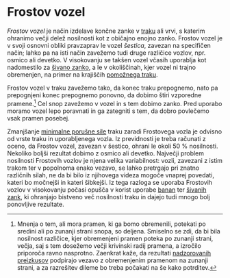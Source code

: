 # Frostov vozel

_Frostov vozel_ je način izdelave končne zanke v [traku](trak) ali vrvi, s katerim ohranimo večji delež nosilnosti kot z običajno enojno zanko. Frostov vozel je v svoji osnovni obliki pravzaprav le vozel _šestica_, zavezan na specifičen način; lahko pa na isti način zavežemo tudi druge različice vozlov, npr. osmico ali devetko. V visokovanju se takšen vozel včasih uporablja kot nadomestilo za [šivano zanko](sivana-zanka), a le v okoliščinah, kjer vozel ni trajno obremenjen, na primer na krajiščih [pomožnega traku](pomozni-trak).

Frostov vozel v traku zavežemo tako, da konec traku prepognemo, nato pa prepognjeni konec prepognemo ponovno, da dobimo štiri vzporedne pramene.[^1] Cel snop zavežemo v vozel in s tem dobimo zanko. Pred uporabo moramo vozel lepo poravnati in ga zategniti s tem, da dobro povlečemo vsak pramen posebej.

[^1]: Mnenja o tem, ali mora pramen, ki ga bomo obremenili, potekati po sredini ali po zunanji strani snopa, so deljena. Smiselno se zdi, da bi bila nosilnost različice, kjer obremenjeni pramen poteka po zunanji strani, večja, saj s tem dosežemo večji krivinski radij pramena, a izročilo priporoča ravno nasprotno. Zaenkrat kaže, da rezultati [nadzorovanih preizkusov](https://www.slacktivity.com/slackline-infos/slackline-webbing-knots) podpirajo vezavo z obremenjenim pramenom na zunanji strani, a za razrešitev dileme bo treba počakati na še kako potrditev.

Zmanjšanje [minimalne porušne sile](minimalna-porusna-sila) traku zaradi Frostovega vozla je odvisno od vrste traku in uporabljenega vozla. Iz previdnosti je treba računati z oceno, da Frostov vozel, zavezan v šestico, ohrani le okoli 50 % nosilnosti. Nekoliko boljši rezultat dobimo z osmico ali devetko. Največji problem nosilnosti Frostovih vozlov je njena velika variabilnost: vozli, zavezani z istim trakom ter v popolnoma enako vezavo, se lahko pretrgajo pri znatno različnih silah, ne da bi bilo iz njihovega videza mogoče vnaprej povedati, kateri bo močnejši in kateri šibkejši. Iz tega razloga se uporaba Frostovih vozlov v visokovanju počasi opušča v korist uporabe [banan](banana) ter [šivanih zank](sivana-zanka), ki ohranjajo bistveno več nosilnosti traku in dajejo tudi mnogo bolj ponovljive rezultate.
